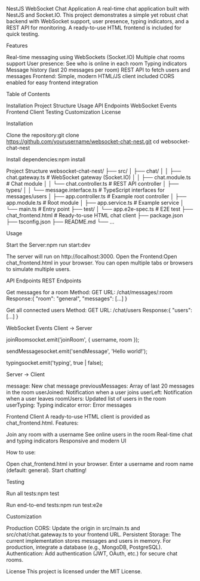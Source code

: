 NestJS WebSocket Chat Application
A real-time chat application built with NestJS and Socket.IO. This project demonstrates a simple yet robust chat backend with WebSocket support, user presence, typing indicators, and a REST API for monitoring. A ready-to-use HTML frontend is included for quick testing.

Features

Real-time messaging using WebSockets (Socket.IO)
Multiple chat rooms support
User presence: See who is online in each room
Typing indicators
Message history (last 20 messages per room)
REST API to fetch users and messages
Frontend: Simple, modern HTML/JS client included
CORS enabled for easy frontend integration


Table of Contents

Installation
Project Structure
Usage
API Endpoints
WebSocket Events
Frontend Client
Testing
Customization
License


Installation

Clone the repository:git clone https://github.com/yourusername/websocket-chat-nest.git
cd websocket-chat-nest


Install dependencies:npm install




Project Structure
websocket-chat-nest/
├── src/
│   ├── chat/
│   │   ├── chat.gateway.ts      # WebSocket gateway (Socket.IO)
│   │   ├── chat.module.ts       # Chat module
│   │   └── chat.controller.ts   # REST API controller
│   ├── types/
│   │   └── message.interface.ts # TypeScript interfaces for messages/users
│   ├── app.controller.ts        # Example root controller
│   ├── app.module.ts            # Root module
│   ├── app.service.ts           # Example service
│   └── main.ts                  # Entry point
├── test/
│   └── app.e2e-spec.ts          # E2E test
├── chat_frontend.html           # Ready-to-use HTML chat client
├── package.json
├── tsconfig.json
├── README.md
└── ...


Usage

Start the Server:npm run start:dev

The server will run on http://localhost:3000.
Open the Frontend:Open chat_frontend.html in your browser. You can open multiple tabs or browsers to simulate multiple users.


API Endpoints
REST Endpoints

Get messages for a room
Method: GET
URL: /chat/messages/:room
Response:{
  "room": "general",
  "messages": [...]
}




Get all connected users
Method: GET
URL: /chat/users
Response:{
  "users": [...]
}






WebSocket Events
Client → Server

joinRoomsocket.emit('joinRoom', { username, room });


sendMessagesocket.emit('sendMessage', 'Hello world!');


typingsocket.emit('typing', true | false);



Server → Client

message: New chat message
previousMessages: Array of last 20 messages in the room
userJoined: Notification when a user joins
userLeft: Notification when a user leaves
roomUsers: Updated list of users in the room
userTyping: Typing indicator
error: Error messages


Frontend Client
A ready-to-use HTML client is provided as chat_frontend.html.
Features:

Join any room with a username
See online users in the room
Real-time chat and typing indicators
Responsive and modern UI

How to use:

Open chat_frontend.html in your browser.
Enter a username and room name (default: general).
Start chatting!


Testing

Run all tests:npm test


Run end-to-end tests:npm run test:e2e




Customization

Production CORS: Update the origin in src/main.ts and src/chat/chat.gateway.ts to your frontend URL.
Persistent Storage: The current implementation stores messages and users in memory. For production, integrate a database (e.g., MongoDB, PostgreSQL).
Authentication: Add authentication (JWT, OAuth, etc.) for secure chat rooms.


License
This project is licensed under the MIT License.
